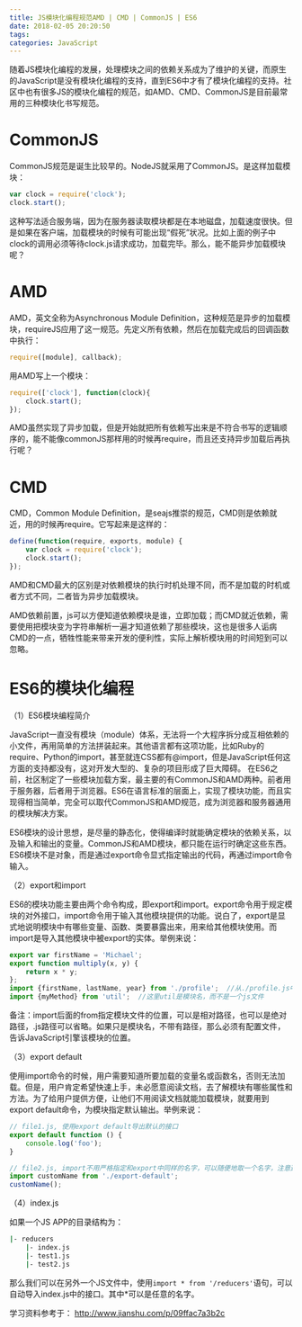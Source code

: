 ```yaml
---
title: JS模块化编程规范AMD | CMD | CommonJS | ES6
date: 2018-02-05 20:20:50
tags:
categories: JavaScript
---
```


随着JS模块化编程的发展，处理模块之间的依赖关系成为了维护的关键，而原生的JavaScript是没有模块化编程的支持，直到ES6中才有了模块化编程的支持。社区中也有很多JS的模块化编程的规范，如AMD、CMD、CommonJS是目前最常用的三种模块化书写规范。

# CommonJS

CommonJS规范是诞生比较早的。NodeJS就采用了CommonJS。是这样加载模块：

```javascript
var clock = require('clock');
clock.start();
```

这种写法适合服务端，因为在服务器读取模块都是在本地磁盘，加载速度很快。但是如果在客户端，加载模块的时候有可能出现“假死”状况。比如上面的例子中clock的调用必须等待clock.js请求成功，加载完毕。那么，能不能异步加载模块呢？

# AMD

AMD，英文全称为Asynchronous Module Definition，这种规范是异步的加载模块，requireJS应用了这一规范。先定义所有依赖，然后在加载完成后的回调函数中执行：

```javascript
require([module], callback);
```

用AMD写上一个模块：

```javascript
require(['clock'], function(clock){
    clock.start();
});
```

AMD虽然实现了异步加载，但是开始就把所有依赖写出来是不符合书写的逻辑顺序的，能不能像commonJS那样用的时候再require，而且还支持异步加载后再执行呢？

# CMD
CMD，Common Module Definition，是seajs推崇的规范，CMD则是依赖就近，用的时候再require。它写起来是这样的：

```javascript
define(function(require, exports, module) {
    var clock = require('clock');
    clock.start();
});
```

AMD和CMD最大的区别是对依赖模块的执行时机处理不同，而不是加载的时机或者方式不同，二者皆为异步加载模块。

AMD依赖前置，js可以方便知道依赖模块是谁，立即加载；而CMD就近依赖，需要使用把模块变为字符串解析一遍才知道依赖了那些模块，这也是很多人诟病CMD的一点，牺牲性能来带来开发的便利性，实际上解析模块用的时间短到可以忽略。

# ES6的模块化编程

（1）ES6模块编程简介

JavaScript一直没有模块（module）体系，无法将一个大程序拆分成互相依赖的小文件，再用简单的方法拼装起来。其他语言都有这项功能，比如Ruby的require、Python的import，甚至就连CSS都有@import，但是JavaScript任何这方面的支持都没有，这对开发大型的、复杂的项目形成了巨大障碍。 在ES6之前，社区制定了一些模块加载方案，最主要的有CommonJS和AMD两种。前者用于服务器，后者用于浏览器。ES6在语言标准的层面上，实现了模块功能，而且实现得相当简单，完全可以取代CommonJS和AMD规范，成为浏览器和服务器通用的模块解决方案。

ES6模块的设计思想，是尽量的静态化，使得编译时就能确定模块的依赖关系，以及输入和输出的变量。CommonJS和AMD模块，都只能在运行时确定这些东西。ES6模块不是对象，而是通过export命令显式指定输出的代码，再通过import命令输入。

（2）export和import

ES6的模块功能主要由两个命令构成，即export和import。export命令用于规定模块的对外接口，import命令用于输入其他模块提供的功能。说白了，export是显式地说明模块中有哪些变量、函数、类要暴露出来，用来给其他模块使用。而import是导入其他模块中被export的实体。举例来说：

```javascript
export var firstName = 'Michael';
export function multiply(x, y) {
    return x * y;
};
import {firstName, lastName, year} from './profile';  //从./profile.js中导入模块接口firstName, lastName, year
import {myMethod} from 'util';  //这里util是模块名，而不是一个js文件
```

备注：import后面的from指定模块文件的位置，可以是相对路径，也可以是绝对路径，.js路径可以省略。如果只是模块名，不带有路径，那么必须有配置文件，告诉JavaScript引擎该模块的位置。

（3）export default

使用import命令的时候，用户需要知道所要加载的变量名或函数名，否则无法加载。但是，用户肯定希望快速上手，未必愿意阅读文档，去了解模块有哪些属性和方法。为了给用户提供方便，让他们不用阅读文档就能加载模块，就要用到export default命令，为模块指定默认输出。举例来说：

```javascript
// file1.js, 使用export default导出默认的接口
export default function () {
    console.log('foo');
}
```

```javascript
// file2.js, import不用严格指定和export中同样的名字，可以随便地取一个名字，注意这里就不需要用花括号括起来了
import customName from './export-default';
customName();
```

（4）index.js

如果一个JS APP的目录结构为：

```bash
|- reducers
    |- index.js
    |- test1.js
    |- test2.js
```

那么我们可以在另外一个JS文件中，使用`import * from '/reducers'`语句，可以自动导入index.js中的接口。其中*可以是任意的名字。


学习资料参考于：
http://www.jianshu.com/p/09ffac7a3b2c
